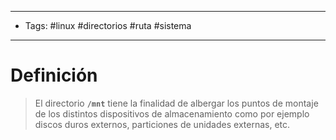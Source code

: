 --------------------
- Tags: #linux #directorios #ruta #sistema
-----------------------------
# Definición

> El directorio **`/mnt`** tiene la finalidad de albergar los puntos de montaje de los distintos dispositivos de almacenamiento como por ejemplo discos duros externos, particiones de unidades externas, etc.